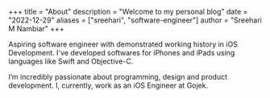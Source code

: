 +++
title = "About"
description = "Welcome to my personal blog"
date = "2022-12-29"
aliases = ["sreehari", "software-engineer"]
author = "Sreehari M Nambiar"
+++

Aspiring software engineer with demonstrated working history in iOS Development. I've developed softwares for iPhones and iPads using languages like Swift and Objective-C.

I’m incredibly passionate about programming, design and product development. I, currently, work as an iOS Engineer at Gojek.
